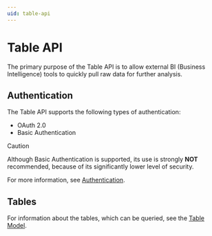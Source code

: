 ```yaml
---
uid: table-api
---
```

# Table API

The primary purpose of the Table API is to allow external BI (Business Intelligence) tools to quickly pull raw data for further analysis.

## Authentication

The Table API supports the following types of authentication:
* OAuth 2.0
* Basic Authentication

> [!CAUTION]
> Although Basic Authentication is supported, its use is strongly **NOT** recommended, because of its significantly lower level of security.

For more information, see [Authentication](../authentication/index.md).

## Tables

For information about the tables, which can be queried, see the [Table Model](https://docs.erp.net/model/tables/).
